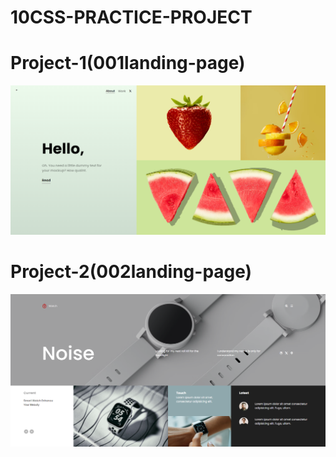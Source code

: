 # 10CSS-PRACTICE-PROJECT
<h1>Project-1(001landing-page)</h1>
<img src="https://github.com/Naeemotion/10CSS-PRACTICE-PROJECT/blob/main/001landing-page/project-1.png?raw=true" alt="">
<h1>Project-2(002landing-page)</h1>
<img src="https://github.com/Naeemotion/10CSS-PRACTICE-PROJECT/blob/main/002landing-page/project-2.png?raw=true" alt="project-2">
